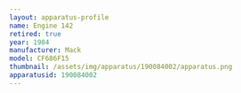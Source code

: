 ```yaml
---
layout: apparatus-profile
name: Engine 142
retired: true
year: 1984
manufacturer: Mack
model: CF686F15
thumbnail: /assets/img/apparatus/190084002/apparatus.png
apparatusid: 190084002
---
```

